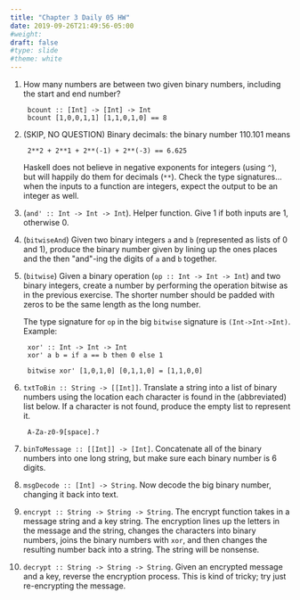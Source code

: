 ```yaml
---
title: "Chapter 3 Daily 05 HW"
date: 2019-09-26T21:49:56-05:00
#weight: 
draft: false
#type: slide
#theme: white
---
```


1. How many numbers are between two given binary numbers, including
   the start and end number?

        bcount :: [Int] -> [Int] -> Int
        bcount [1,0,0,1,1] [1,1,0,1,0] == 8
        
2. (SKIP, NO QUESTION) Binary decimals: the binary number 110.101 means 

        2**2 + 2**1 + 2**(-1) + 2**(-3) == 6.625

    Haskell does not believe in negative exponents for integers (using
    `^`), but will happily do them for decimals (`**`). Check the type
    signatures... when the inputs to a function are integers, expect
    the output to be an integer as well.

3. (`and' :: Int -> Int -> Int`). Helper function. Give 1 if both
    inputs are 1, otherwise 0. 
    
3. (`bitwiseAnd`) Given two binary integers `a` and `b` (represented
   as lists of 0 and 1), produce the
   binary number given by lining up the ones places and the then
   "and"-ing the digits of `a` and `b` together. 
   
4. (`bitwise`) Given a binary operation (`op :: Int -> Int -> Int`) and two
   binary integers, create a number by performing the operation bitwise
   as in the previous exercise. The shorter number should be padded
   with zeros to be the same length as the long number.
   
    The type signature for `op` in the big `bitwise` signature is
    `(Int->Int->Int)`.  Example:
   
        xor' :: Int -> Int -> Int
        xor' a b = if a == b then 0 else 1

        bitwise xor' [1,0,1,0] [0,1,1,0] = [1,1,0,0]

5. `txtToBin :: String -> [[Int]]`. Translate a string into a list of
   binary numbers using the location each character is found in the
   (abbreviated) list below. If a character is not found, produce the
   empty list to represent it. 

        A-Za-z0-9[space].?

6. `binToMessage :: [[Int]] -> [Int]`. Concatenate all of the binary
   numbers into one long string, but make sure each binary number is 6
   digits. 

7. `msgDecode :: [Int] -> String`. Now decode the big binary number,
   changing it back into text.

8. `encrypt :: String -> String -> String`. The encrypt function takes
   in a message string and a key string. The encryption lines up the
   letters in the message and the string, changes the characters into
   binary numbers, joins the binary numbers with `xor`, and then
   changes the resulting number back into a string. The string will be
   nonsense.
   
9. `decrypt :: String -> String -> String`. Given an encrypted
   message and a key, reverse the encryption process. This is kind of
   tricky; try just re-encrypting the message.
